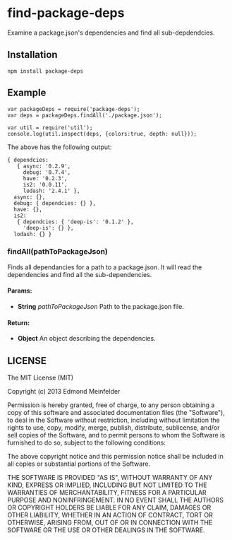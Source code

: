find-package-deps
=================

Examine a package.json's dependencies and find all sub-depdendcies.

## Installation

    npm install package-deps

## Example

    var packageDeps = require('package-deps');
    var deps = packageDeps.findAll('./package.json');

    var util = require('util');
    console.log(util.inspect(deps, {colors:true, depth: null}));

The above has the following output:

    { dependcies:
       { async: '0.2.9',
         debug: '0.7.4',
         have: '0.2.3',
         is2: '0.0.11',
         lodash: '2.4.1' },
      async: {},
      debug: { dependcies: {} },
      have: {},
      is2:
       { dependcies: { 'deep-is': '0.1.2' },
         'deep-is': {} },
      lodash: {} }

### findAll(pathToPackageJson)

Finds all dependancies for a path to a package.json. It will read the
dependencies and find all the sub-dependencies.

#### Params: 

* **String** *pathToPackageJson* Path to the package.json file.

#### Return:

* **Object** An object describing the dependencies.

## LICENSE
The MIT License (MIT)

Copyright (c) 2013 Edmond Meinfelder

Permission is hereby granted, free of charge, to any person obtaining a copy of
this software and associated documentation files (the "Software"), to deal in
the Software without restriction, including without limitation the rights to
use, copy, modify, merge, publish, distribute, sublicense, and/or sell copies of
the Software, and to permit persons to whom the Software is furnished to do so,
subject to the following conditions:

The above copyright notice and this permission notice shall be included in all
copies or substantial portions of the Software.

THE SOFTWARE IS PROVIDED "AS IS", WITHOUT WARRANTY OF ANY KIND, EXPRESS OR
IMPLIED, INCLUDING BUT NOT LIMITED TO THE WARRANTIES OF MERCHANTABILITY, FITNESS
FOR A PARTICULAR PURPOSE AND NONINFRINGEMENT. IN NO EVENT SHALL THE AUTHORS OR
COPYRIGHT HOLDERS BE LIABLE FOR ANY CLAIM, DAMAGES OR OTHER LIABILITY, WHETHER
IN AN ACTION OF CONTRACT, TORT OR OTHERWISE, ARISING FROM, OUT OF OR IN
CONNECTION WITH THE SOFTWARE OR THE USE OR OTHER DEALINGS IN THE SOFTWARE.


